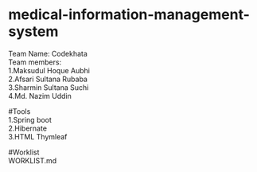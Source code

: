 # medical-information-management-system
Team Name: Codekhata <br>
Team members:<br>
1.Maksudul Hoque Aubhi<br>
2.Afsari Sultana Rubaba<br>
3.Sharmin Sultana Suchi<br>
4.Md. Nazim Uddin

#Tools<br>
1.Spring boot <br>
2.Hibernate   <br>
3.HTML Thymleaf <br>

#Worklist<br>
WORKLIST.md
